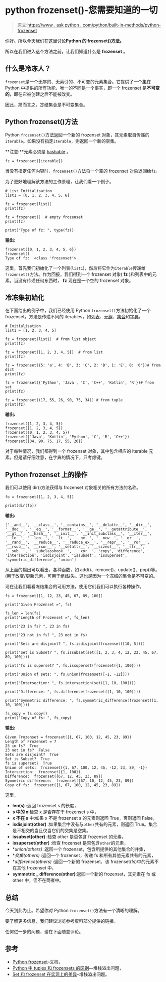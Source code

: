 # python frozenset()-您需要知道的一切

> 原文:[https://www . ask python . com/python/built-in-methods/python-frozenset](https://www.askpython.com/python/built-in-methods/python-frozenset)

你好。所以今天我们在这里讨论**Python 的 frozenset()方法。**

所以在我们进入这个方法之前，让我们知道什么是 **frozenset** 。

## 什么是冷冻人？

`frozenset`是一个无序的、无索引的、不可变的元素集合。它提供了一个[集](https://www.askpython.com/python/set/python-set)在 Python 中提供的所有功能，唯一的不同是一个事实，即一个 frozenset 是**不可变的**，即在它被创建之后不能被改变。

因此，简而言之，冻结集合是不可变集合。

## Python frozenset()方法

Python `frozenset()`方法返回一个新的 frozenset 对象，其元素取自传递的`iterable`。如果没有指定`iterable`，则返回一个新的空集。

**注意:**元素必须是 [hashable](https://docs.python.org/3.7/glossary.html#term-hashable) 。

```
fz = frozenset([iterable])

```

当没有指定任何内容时，`frozenset()`方法将一个空的 frozenset 对象返回给`fz`。

为了更好地理解该方法的工作原理，让我们看一个例子。

```
# List Initialisation
list1 = [0, 1, 2, 3, 4, 5, 6]

fz = frozenset(list1)
print(fz)

fz = frozenset()  # empty frozenset
print(fz)

print("Type of fz: ", type(fz))

```

**输出:**

```
frozenset({0, 1, 2, 3, 4, 5, 6})
frozenset()
Type of fz:  <class 'frozenset'>

```

这里，首先我们初始化了一个列表(`list1`)，然后将它作为`iterable`传递给`frozenset()`方法。作为回报，我们得到一个 frozenset 对象( **fz** )和列表中的元素。当没有传递任何东西时， **fz** 现在是一个空的 frozenset 对象。

## 冷冻集初始化

在下面给出的例子中，我们已经使用 Python `frozenset()`方法初始化了一个 frozenset，方法是传递不同的 iterables，如[列表](https://www.askpython.com/python/list/python-list)、[元组](https://www.askpython.com/python/tuple/python-tuple)、[集合](https://www.askpython.com/python/set/python-set)和[字典](https://www.askpython.com/python/dictionary/python-dictionary-dict-tutorial)。

```
# Initialisation
list1 = [1, 2, 3, 4, 5]

fz = frozenset(list1)  # from list object
print(fz)

fz = frozenset([1, 2, 3, 4, 5])  # from list
print(fz)

fz = frozenset({5: 'a', 4: 'B', 3: 'C', 2: 'D', 1: 'E', 0: '0'})# from dict
print(fz)

fz = frozenset({'Python', 'Java', 'C', 'C++', 'Kotlin', 'R'})# from set
print(fz)

fz = frozenset((17, 55, 26, 90, 75, 34)) # from tuple
print(fz)

```

**输出:**

```
frozenset({1, 2, 3, 4, 5})
frozenset({1, 2, 3, 4, 5})
frozenset({0, 1, 2, 3, 4, 5})
frozenset({'Java', 'Kotlin', 'Python', 'C', 'R', 'C++'})
frozenset({34, 90, 75, 17, 55, 26})

```

对于每种情况，我们都得到一个 frozenset 对象，其中包含相应的 iterable 元素。但是请仔细注意，在字典的情况下，只考虑键。

## Python frozenset 上的操作

我们可以使用 dir()方法获得与 frozenset 对象相关的所有方法的名称。

```
fo = frozenset([1, 2, 3, 4, 5])

print(dir(fo))

```

**输出:**

```
['__and__', '__class__', '__contains__', '__delattr__', '__dir__', '__doc__', '__eq__', '__format__', '__ge__', '__getattribute__', '__gt__', '__hash__', '__init__', '__init_subclass__', '__iter__', '__le__', '__len__', '__lt__', '__ne__', '__new__', '__or__', '__rand__', '__reduce__', '__reduce_ex__', '__repr__', '__ror__', '__rsub__', '__rxor__', '__setattr__', '__sizeof__', '__str__', '__sub__', '__subclasshook__', '__xor__', 'copy', 'difference', 'intersection', 'isdisjoint', 'issubset', 'issuperset', 'symmetric_difference', 'union']

```

从上面的输出可以看出，各种函数，如 add()、remove()、update()、pop()等。(用于改变/更新元素，可用于[组](https://www.askpython.com/python/set/python-set))缺失。这也是因为一个冻结的集合是不可变的。

现在让我们看看冻结集合的可用方法，使用它们我们可以执行各种操作。

```
fs = frozenset([1, 12, 23, 45, 67, 89, 100])

print("Given Frozenset =", fs)

fs_len = len(fs)
print("Length of Frozenset =", fs_len)

print("23 in fs? ", 23 in fs)

print("23 not in fs? ", 23 not in fs)

print("Sets are disjoint? ", fs.isdisjoint(frozenset([10, 5])))

print("Set is Subset? ", fs.issubset(set([1, 2, 3, 4, 12, 23, 45, 67, 89, 100])))

print("fs is superset? ", fs.issuperset(frozenset({1, 100})))

print("Union of sets: ", fs.union(frozenset([-1, -12])))

print("Intersection: ", fs.intersection(set([1, 10, 100])))

print("Difference: ", fs.difference(frozenset([1, 10, 100])))

print("Symmetric difference: ", fs.symmetric_difference(frozenset([1, 10, 100])))

fs_copy = fs.copy()
print("Copy of fs: ", fs_copy)

```

**输出:**

```
Given Frozenset = frozenset({1, 67, 100, 12, 45, 23, 89})
Length of Frozenset = 7
23 in fs?  True
23 not in fs?  False
Sets are disjoint?  True
Set is Subset?  True
fs is superset?  True
Union of sets:  frozenset({1, 67, 100, 12, 45, -12, 23, 89, -1})
Intersection:  frozenset({1, 100})
Difference:  frozenset({67, 12, 45, 23, 89})
Symmetric difference:  frozenset({67, 10, 12, 45, 23, 89})
Copy of fs:  frozenset({1, 67, 100, 12, 45, 23, 89})

```

这里，

*   **len(s)** :返回 frozenset s 的长度，
*   **s 中的 x**:检查 x 是否存在于 frozenset s 中，
*   **x 不在 s** 中:如果 x 不是 frozenset s 的元素则返回 True，否则返回 False，
*   **isdisjoint(other)** :如果集合中没有与`other`共有的元素，则返回 True。集合是不相交的当且仅当它们的交集是空集。
*   **issubset(other)** :检查 other 是否包含 frozenset 的元素，
*   **issuperset(other)** :检查 frozenset 是否包含`other`的元素，
*   **union(*others)** :返回一个 frozenset，包含所提供的其他集合的并集，
*   **交集(*others)** :返回一个 frozenset，传递 fs 和所有其他元素共有的元素，
*   **difference(*others)** :返回一个新的 frozenset，该 frozenset(fs)中的元素不在其他 frozenset 中，
*   **symmetric _ difference(other)**:返回一个新的 frozenset，其元素在 fs 或 other 中，但不在两者中。

## 总结

今天到此为止。希望你对 Python `frozenset()`方法有一个清晰的理解。

要了解更多信息，我们建议浏览参考资料部分提供的链接。

任何进一步的问题，请在下面随意评论。

## 参考

*   [Python frozenset](https://docs.python.org/3/library/stdtypes.html?highlight=frozenset#frozenset)–文档，
*   [Python 中 tuples 和 frozensets 的区别](https://stackoverflow.com/questions/14422409/difference-between-tuples-and-frozensets-in-python)—堆栈溢出问题，
*   [Set 和 frozenset 在实现上的差异](https://stackoverflow.com/questions/17646007/set-and-frozenset-difference-in-implementation)–堆栈溢出问题。